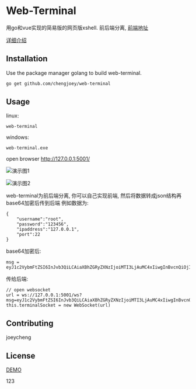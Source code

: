 # Web-Terminal

用go和vue实现的简易版的网页版xshell. 前后端分离, [前端地址](https://github.com/chengjoey/web-terminal-client)

[详细介绍](http://www.zchengjoey.com/posts/%E5%9F%BA%E4%BA%8EWeb%E7%9A%84Terminal%E7%BB%88%E7%AB%AF%E6%8E%A7%E5%88%B6%E5%8F%B0%E6%8A%80%E6%9C%AF/)


## Installation

Use the package manager golang to build web-terminal.

```bash
go get github.com/chengjoey/web-terminal
```

## Usage
linux:
```
web-terminal
```
windows:
```
web-terminal.exe
```
open browser http://127.0.0.1:5001/

![演示图1](demo1.jpg)

![演示图2](demo2.jpg)

web-terminal为前后端分离, 你可以自己实现前端, 然后将数据转成json结构再base64加密后传到后端
例如数据为:
```
{
    "username":"root",
    "password":"123456",
    "ipaddress":"127.0.0.1",
    "port":22
}
```
base64加密后:
```
msg = eyJ1c2VybmFtZSI6InJvb3QiLCAiaXBhZGRyZXNzIjoiMTI3LjAuMC4xIiwgInBvcnQiOjIyLCAicGFzc3dvcmQiOiIxMjM0NTYifQ==
```
传给后端:
```
// open websocket
url = ws://127.0.0.1:5001/ws?msg=eyJ1c2VybmFtZSI6InJvb3QiLCAiaXBhZGRyZXNzIjoiMTI3LjAuMC4xIiwgInBvcnQiOjIyLCAicGFzc3dvcmQiOiIxMjM0NTYifQ==
this.terminalSocket = new WebSocket(url)
```

## Contributing
joeycheng

## License
[DEMO](http://101.91.122.2:5001/)

123